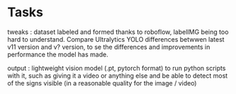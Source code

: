 # Tasks

tweaks : dataset labeled and formed thanks to roboflow, labelIMG being too hard to understand. Compare Ultralytics YOLO differences betwwen latest v11 version and v? version, to se the differences and improvements in performance the model has made.

output : lightweight vision model (.pt, pytorch format) to run python scripts with it, such as giving it a video or anything else and be able to detect most of the signs visible (in a reasonable quality for the image / video)
